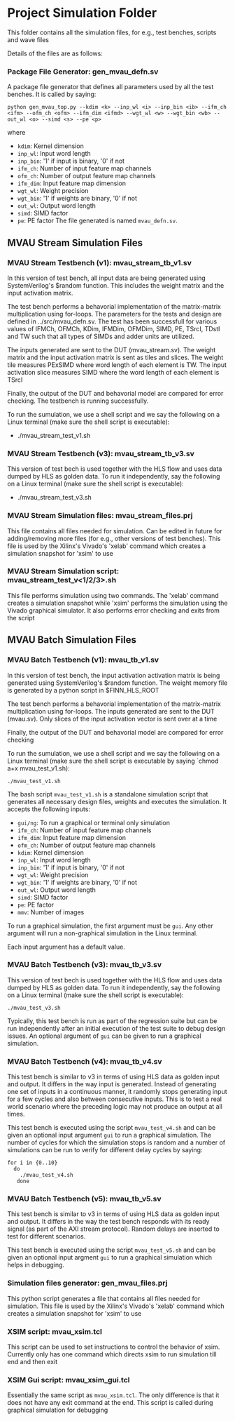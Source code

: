 # Project Simulation Folder
This folder contains all the simulation files, for e.g., test benches,
scripts and wave files

Details of the files are as follows:

### Package File Generator: gen_mvau_defn.sv
A package file generator that defines all parameters used by all the test benches. It is called by saying:

```
python gen_mvau_top.py --kdim <k> --inp_wl <i> --inp_bin <ib> --ifm_ch <ifm> --ofm_ch <ofm> --ifm_dim <ifmd> --wgt_wl <w> --wgt_bin <wb> --out_wl <o> --simd <s> --pe <p>
```
where
* `kdim`: Kernel dimension
* `inp_wl`: Input word length
* `inp_bin`: '1' if input is binary, '0' if not
* `ifm_ch`: Number of input feature map channels
* `ofm_ch`: Number of output feature map channels
* `ifm_dim`: Input feature map dimension
* `wgt_wl`: Weight precision
* `wgt_bin`: '1' if weights are binary, '0' if not
* `out_wl`: Output word length
* `simd`: SIMD factor
* `pe`: PE factor
The file generated is named `mvau_defn.sv`.

## MVAU Stream Simulation Files

### MVAU Stream Testbench (v1): mvau_stream_tb_v1.sv

In this version of test bench, all input data are being generated using
SystemVerilog's $random function. This includes the weight matrix and
the input activation matrix.

The test bench performs a behavorial implementation of the matrix-matrix
multiplication using for-loops. The parameters for the tests and design are
defined in ../src/mvau_defn.sv. The test has been successfull for various values
of IFMCh, OFMCh, KDim, IFMDim, OFMDim, SIMD, PE, TSrcI, TDstI and TW such that
all types of SIMDs and adder units are utilized.

The inputs generated are sent to the DUT (mvau_stream.sv). The weight matrix and
the input activation matrix is sent as tiles and slices. The weight tile
measures PExSIMD where word length of each element is TW. The input activation
slice measures SIMD where the word length of each element is TSrcI

Finally, the output of the DUT and behavorial model are compared for error
checking. The testbench is running successfully.

To run the sumulation, we use a shell script and we say the following on a Linux terminal
(make sure the shell script is executable):

- ./mvau_stream_test_v1.sh

### MVAU Stream Testbench (v3): mvau_stream_tb_v3.sv

This version of test bech is used together with the HLS flow and uses data
dumped by HLS as golden data. To run it independently, say the following on a Linux terminal
(make sure the shell script is executable):

- ./mvau_stream_test_v3.sh

### MVAU Stream Simulation files: mvau_stream_files.prj
This file contains all files needed for simulation. Can be edited in future
for adding/removing more files (for e.g., other versions of test benches).
This file is used by the Xilinx's Vivado's 'xelab' command which creates a
simulation snapshot for 'xsim' to use

### MVAU Stream Simulation script: mvau_stream_test_v<1/2/3>.sh
This file performs simulation using two commands. The 'xelab' command creates
a simulation snapshot while 'xsim' performs the simulation using the Vivado
graphical simulator. It also performs error checking and exits from the script

## MVAU Batch Simulation Files

### MVAU Batch Testbench (v1): mvau_tb_v1.sv
In this version of test bench, the input activation activation matrix is
being generated using SystemVerilog's $random function. The weight memory
file is generated by a python script in $FINN_HLS_ROOT

The test bench performs a behavorial implementation of the matrix-matrix
multiplication using for-loops. The inputs generated are sent to the 
DUT (mvau.sv). Only slices of the input activation vector is sent over at a time

Finally, the output of the DUT and behavorial model are compared for error
checking

To run the sumulation, we use a shell script and we say the following on a Linux terminal 
(make sure the shell script is executable by saying `chmod a+x mvau_test_v1.sh):
```
./mvau_test_v1.sh
```
The bash script `mvau_test_v1.sh` is a standalone simulation script that generates all necessary
design files, weights and executes the simulation. It accepts the following inputs:
* `gui/ng`: To run a graphical or terminal only simulation
* `ifm_ch`: Number of input feature map channels
* `ifm_dim`: Input feature map dimension
* `ofm_ch`: Number of output feature map channels
* `kdim`: Kernel dimension
* `inp_wl`: Input word length
* `inp_bin`: '1' if input is binary, '0' if not
* `wgt_wl`: Weight precision
* `wgt_bin`: '1' if weights are binary, '0' if not
* `out_wl`: Output word length
* `simd`: SIMD factor
* `pe`: PE factor
* `mmv`: Number of images

To run a graphical simulation, the first argument must be `gui`. Any other argument will run a non-graphical simulation
in the Linux terminal.

Each input argument has a default value.

### MVAU Batch Testbench (v3): mvau_tb_v3.sv

This version of test bech is used together with the HLS flow and uses data
dumped by HLS as golden data. To run it independently, say the following on a Linux terminal
(make sure the shell script is executable):
```
./mvau_test_v3.sh
```
Typically, this test bench is run as part of the regression suite but can be run independently 
after an initial execution of the test suite to debug design issues. An optional argument of `gui` can
be given to run a graphical simulation.

### MVAU Batch Testbench (v4): mvau_tb_v4.sv

This test bench is similar to v3 in terms of using HLS data as golden input and output. It differs
in the way input is generated. Instead of generating one set of inputs in a continuous manner, it
randomly stops generating input for a few cycles and also between consecutive inputs. This is to test
a real world scenario where the preceding logic may not produce an output at all times.

This test bench is executed using the script `mvau_test_v4.sh` and can be given an optional input argument 
`gui` to run a graphical simulation. The number of cycles for which the simulation stops is random and a number
of simulations can be run to verify for different delay cycles by saying:
```
for i in {0..10}
  do
    ./mvau_test_v4.sh
   done
```

### MVAU Batch Testbench (v5): mvau_tb_v5.sv

This test bench is similar to v3 in terms of using HLS data as golden input and output. It differs
in the way the test bench responds with its ready signal (as part of the AXI stream protocol). Random delays
are inserted to test for different scenarios.

This test bench is executed using the script `mvau_test_v5.sh` and can be given an optional input argment `gui`
to run a graphical simulation which helps in debugging.

### Simulation files generator: gen_mvau_files.prj
This python script generates a file that contains all files needed for simulation. 
This file is used by the Xilinx's Vivado's 'xelab' command which creates a
simulation snapshot for 'xsim' to use

### XSIM script: mvau_xsim.tcl
This script can be used to set instructions to control the behavior of xsim.
Currently only has one command which directs xsim to run simulation till end and then exit

### XSIM Gui script: mvau_xsim_gui.tcl
Essentially the same script as `mvau_xsim.tcl`. The only difference is that it does not have any
exit command at the end. This script is called during graphical simulation for debugging

